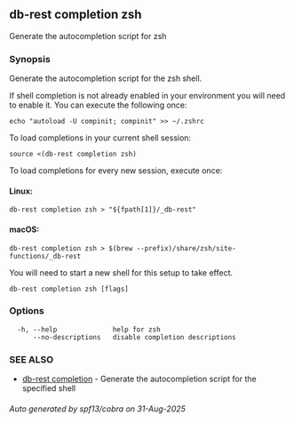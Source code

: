 ## db-rest completion zsh

Generate the autocompletion script for zsh

### Synopsis

Generate the autocompletion script for the zsh shell.

If shell completion is not already enabled in your environment you will need
to enable it.  You can execute the following once:

	echo "autoload -U compinit; compinit" >> ~/.zshrc

To load completions in your current shell session:

	source <(db-rest completion zsh)

To load completions for every new session, execute once:

#### Linux:

	db-rest completion zsh > "${fpath[1]}/_db-rest"

#### macOS:

	db-rest completion zsh > $(brew --prefix)/share/zsh/site-functions/_db-rest

You will need to start a new shell for this setup to take effect.


```
db-rest completion zsh [flags]
```

### Options

```
  -h, --help              help for zsh
      --no-descriptions   disable completion descriptions
```

### SEE ALSO

* [db-rest completion](db-rest_completion.md)	 - Generate the autocompletion script for the specified shell

###### Auto generated by spf13/cobra on 31-Aug-2025
